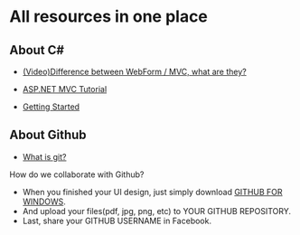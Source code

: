 # All resources in one place

## About C#

  - [(Video)Difference between WebForm / MVC, what are they?](http://www.asp.net/aspnet/overview/making-websites-with-aspnet/making-websites-with-aspnet)

  - [ASP.NET MVC Tutorial](http://www.w3schools.com/aspnet/mvc_intro.asp)

  - [Getting Started](http://www.asp.net/mvc/overview/getting-started/introduction/getting-started)

## About Github

  - [What is git?](https://github.com/sfpprxy/myhub/blob/master/all-in-one/git.pdf)

How do we collaborate with Github?
  - When you finished your UI design, just simply download [GITHUB FOR WINDOWS](https://desktop.github.com).
  - And upload your files(pdf, jpg, png, etc) to YOUR GITHUB REPOSITORY.
  - Last, share your GITHUB USERNAME in Facebook.
